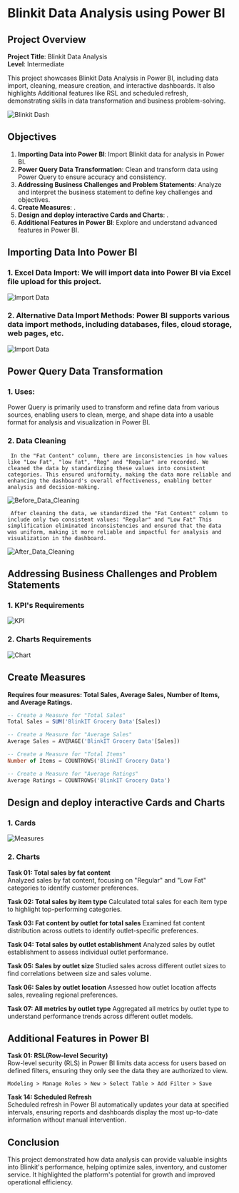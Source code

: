 # Blinkit Data Analysis using Power BI

## Project Overview

**Project Title**: Blinkit Data Analysis  
**Level**: Intermediate

This project showcases Blinkit Data Analysis in Power BI, including data import, cleaning, measure creation, and interactive dashboards. It also highlights Additional features like RSL and scheduled refresh, demonstrating skills in data transformation and business problem-solving.

![Blinkit Dash](Dashboard.jpg)

## Objectives

1. **Importing Data into Power BI**: Import Blinkit data for analysis in Power BI.
2. **Power Query Data Transformation**: Clean and transform data using Power Query to ensure accuracy and consistency.
3. **Addressing Business Challenges and Problem Statements**: Analyze and interpret the business statement to define key challenges and objectives.
4. **Create Measures**: .
5. **Design and deploy interactive Cards and Charts**: .
6. **Additional Features in Power BI**: Explore and understand advanced features in Power BI.

## Importing Data Into Power BI

### 1. Excel Data Import: We will import data into Power BI via Excel file upload for this project.
![Import Data](Excel-Data-Import.png)
### 2. Alternative Data Import Methods: Power BI supports various data import methods, including databases, files, cloud storage, web pages, etc. 
![Import Data](Alternative-Import-Methods.png)

## Power Query Data Transformation
### 1. Uses:
Power Query is primarily used to transform and refine data from various sources, enabling users to clean, merge, and shape data into a usable format for analysis and visualization in Power BI.

### 2. Data Cleaning

``` In the "Fat Content" column, there are inconsistencies in how values like "Low Fat", "low fat", "Reg" and "Regular" are recorded. We cleaned the data by standardizing these values into consistent categories. This ensured uniformity, making the data more reliable and enhancing the dashboard's overall effectiveness, enabling better analysis and decision-making.```

![Before_Data_Cleaning](Before-data-cleaning.png)    

``` After cleaning the data, we standardized the "Fat Content" column to include only two consistent values: "Regular" and "Low Fat" This simplification eliminated inconsistencies and ensured that the data was uniform, making it more reliable and impactful for analysis and visualization in the dashboard.```   

![After_Data_Cleaning](After-data-cleaning.png)

## Addressing Business Challenges and Problem Statements

### 1. KPI's Requirements
![KPI](KPI-Requirements.png)

### 2. Charts Requirements    
![Chart](Chart-Requirements.png)

## Create Measures    
**Requires four measures: Total Sales, Average Sales, Number of Items, and Average Ratings.**

```sql
-- Create a Measure for "Total Sales"
Total Sales = SUM('BlinkIT Grocery Data'[Sales])    

-- Create a Measure for "Average Sales"
Average Sales = AVERAGE('BlinkIT Grocery Data'[Sales])       

-- Create a Measure for "Total Items"
Number of Items = COUNTROWS('BlinkIT Grocery Data')    

-- Create a Measure for "Average Ratings"
Average Ratings = COUNTROWS('BlinkIT Grocery Data')             
```
## Design and deploy interactive Cards and Charts

### 1. Cards
![Measures](Measures.jpg)
### 2. Charts
**Task 01: Total sales by fat content**    
Analyzed sales by fat content, focusing on "Regular" and "Low Fat" categories to identify customer preferences.

**Task 02: Total sales by item type**
Calculated total sales for each item type to highlight top-performing categories.

**Task 03: Fat content by outlet for total sales**
Examined fat content distribution across outlets to identify outlet-specific preferences.


**Task 04: Total sales by outlet establishment**
Analyzed sales by outlet establishment to assess individual outlet performance.


**Task 05: Sales by outlet size**
Studied sales across different outlet sizes to find correlations between size and sales volume.


**Task 06: Sales by outlet location**
Assessed how outlet location affects sales, revealing regional preferences.


**Task 07: All metrics by outlet type**
Aggregated all metrics by outlet type to understand performance trends across different outlet models.


## Additional Features in Power BI

**Task 01: RSL(Row-level Security)**  
Row-level security (RLS) in Power BI limits data access for users based on defined filters, ensuring they only see the data they are authorized to view.  

```Modeling > Manage Roles > New > Select Table > Add Filter > Save```

**Task 14: Scheduled Refresh**  
Scheduled refresh in Power BI automatically updates your data at specified intervals, ensuring reports and dashboards display the most up-to-date information without manual intervention.    

## Conclusion

This project demonstrated how data analysis can provide valuable insights into Blinkit's performance, helping optimize sales, inventory, and customer service. It highlighted the platform's potential for growth and improved operational efficiency.
